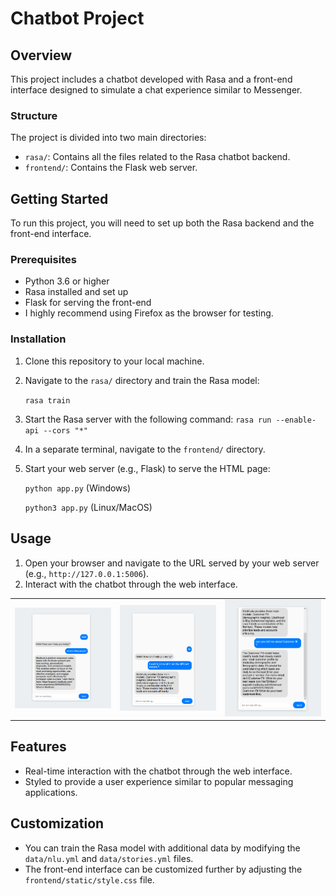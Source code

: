 # Chatbot Project

## Overview

This project includes a chatbot developed with Rasa and a front-end interface designed to simulate a chat experience similar to Messenger.

### Structure

The project is divided into two main directories:
- `rasa/`: Contains all the files related to the Rasa chatbot backend.
- `frontend/`: Contains the Flask web server.

## Getting Started

To run this project, you will need to set up both the Rasa backend and the front-end interface.

### Prerequisites

- Python 3.6 or higher
- Rasa installed and set up
- Flask for serving the front-end
- I highly recommend using Firefox as the browser for testing.

### Installation

1. Clone this repository to your local machine.
2. Navigate to the `rasa/` directory and train the Rasa model:

    `rasa train`

3. Start the Rasa server with the following command:
    `rasa run --enable-api --cors "*"`
4. In a separate terminal, navigate to the `frontend/` directory.
5. Start your web server (e.g., Flask) to serve the HTML page:

    `python app.py` (Windows)
   
    `python3 app.py` (Linux/MacOS)

## Usage

1. Open your browser and navigate to the URL served by your web server (e.g., `http://127.0.0.1:5006`).
2. Interact with the chatbot through the web interface.

<table>
  <tr>
    <td>
      <img src="demo/demo1.png" alt="Chatbot Screenshot 1" width="300"/>
    </td>
    <td>
      <img src="demo/demo2.png" alt="Chatbot Screenshot 2" width="300"/>
    </td>
    <td>
      <img src="demo/demo3.png" alt="Chatbot Screenshot 3" width="300"/>
    </td>
  </tr>
</table>

## Features

- Real-time interaction with the chatbot through the web interface.
- Styled to provide a user experience similar to popular messaging applications.

## Customization

- You can train the Rasa model with additional data by modifying the `data/nlu.yml` and `data/stories.yml` files.
- The front-end interface can be customized further by adjusting the `frontend/static/style.css` file.




